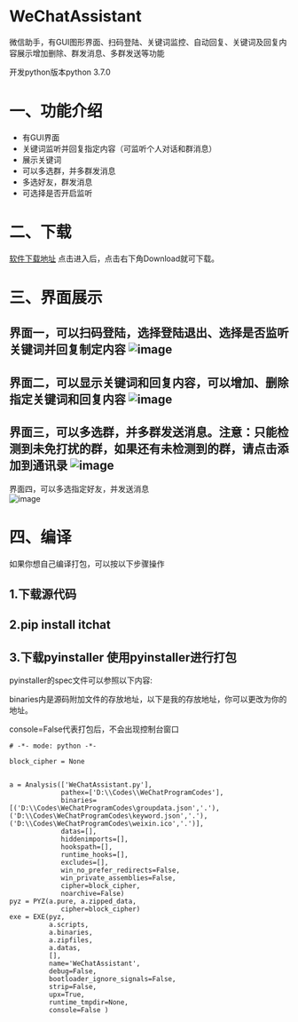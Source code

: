 # WeChatAssistant
微信助手，有GUI图形界面、扫码登陆、关键词监控、自动回复、关键词及回复内容展示增加删除、群发消息、多群发送等功能

开发python版本python 3.7.0
# 一、功能介绍
- 有GUI界面
- 关键词监听并回复指定内容（可监听个人对话和群消息）
- 展示关键词
- 可以多选群，并多群发消息
- 多选好友，群发消息
- 可选择是否开启监听

# 二、下载
[软件下载地址](https://github.com/LvDunn/WeChatAssistant/blob/master/exe/%E5%BE%AE%E4%BF%A1%E5%8A%A9%E6%89%8Bexe.exe)
点击进入后，点击右下角Download就可下载。

# 三、界面展示

界面一，可以扫码登陆，选择登陆退出、选择是否监听关键词并回复制定内容
![image](https://github.com/LvDunn/WeChatAssistant/blob/master/image/%E7%95%8C%E9%9D%A21.PNG)
---
界面二，可以显示关键词和回复内容，可以增加、删除指定关键词和回复内容
![image](https://github.com/LvDunn/WeChatAssistant/blob/master/image/%E7%95%8C%E9%9D%A22.PNG) 
---
界面三，可以多选群，并多群发送消息。注意：只能检测到未免打扰的群，如果还有未检测到的群，请点击添加到通讯录
![image](https://github.com/LvDunn/WeChatAssistant/blob/master/image/%E7%95%8C%E9%9D%A23.PNG) 
---
界面四，可以多选指定好友，并发送消息   
![image](https://github.com/LvDunn/WeChatAssistant/blob/master/image/%E7%95%8C%E9%9D%A24.png)




# 四、编译
如果你想自己编译打包，可以按以下步骤操作

## 1.下载源代码

## 2.pip install itchat 

## 3.下载pyinstaller  使用pyinstaller进行打包
pyinstaller的spec文件可以参照以下内容:

binaries内是源码附加文件的存放地址，以下是我的存放地址，你可以更改为你的地址。

console=False代表打包后，不会出现控制台窗口
```
# -*- mode: python -*-

block_cipher = None


a = Analysis(['WeChatAssistant.py'],
             pathex=['D:\\Codes\\WeChatProgramCodes'],
             binaries=[('D:\\Codes\WeChatProgramCodes\groupdata.json','.'),('D:\\Codes\WeChatProgramCodes\keyword.json','.'),('D:\\Codes\WeChatProgramCodes\weixin.ico','.')],
             datas=[],
             hiddenimports=[],
             hookspath=[],
             runtime_hooks=[],
             excludes=[],
             win_no_prefer_redirects=False,
             win_private_assemblies=False,
             cipher=block_cipher,
             noarchive=False)
pyz = PYZ(a.pure, a.zipped_data,
             cipher=block_cipher)
exe = EXE(pyz,
          a.scripts,
          a.binaries,
          a.zipfiles,
          a.datas,
          [],
          name='WeChatAssistant',
          debug=False,
          bootloader_ignore_signals=False,
          strip=False,
          upx=True,
          runtime_tmpdir=None,
          console=False )
```
